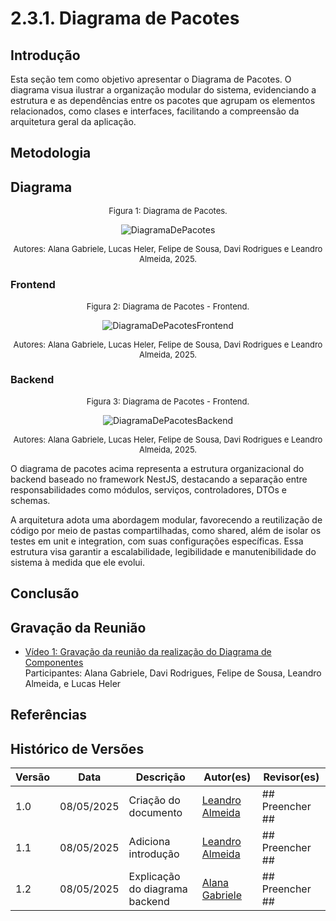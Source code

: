 # 2.3.1. Diagrama de Pacotes

## Introdução

Esta seção tem como objetivo apresentar o Diagrama de Pacotes. O diagrama visua ilustrar a organização modular do sistema, evidenciando a estrutura e as dependências entre os pacotes que agrupam os elementos relacionados, como clases e interfaces, facilitando a compreensão da arquitetura geral da aplicação.

## Metodologia

## Diagrama

<font size="2"><p style="text-align: center">Figura 1: Diagrama de Pacotes.</p></font>

<div style="text-align: center;">

![DiagramaDePacotes](#)

</div>
<font size="2"><p style="text-align: center">Autores: Alana Gabriele, Lucas Heler, Felipe de Sousa, Davi Rodrigues e Leandro Almeida, 2025.</p></font>

### Frontend

<font size="2"><p style="text-align: center">Figura 2: Diagrama de Pacotes - Frontend.</p></font>

<div style="text-align: center;">

![DiagramaDePacotesFrontend](#)

</div>
<font size="2"><p style="text-align: center">Autores: Alana Gabriele, Lucas Heler, Felipe de Sousa, Davi Rodrigues e Leandro Almeida, 2025.</p></font>

### Backend

<font size="2"><p style="text-align: center">Figura 3: Diagrama de Pacotes - Frontend.</p></font>

<div style="text-align: center;">

![DiagramaDePacotesBackend](#)

</div>
<font size="2"><p style="text-align: center">Autores: Alana Gabriele, Lucas Heler, Felipe de Sousa, Davi Rodrigues e Leandro Almeida, 2025.</p></font>

O diagrama de pacotes acima representa a estrutura organizacional do backend baseado no framework NestJS, destacando a separação entre responsabilidades como módulos, serviços, controladores, DTOs e schemas.

A arquitetura adota uma abordagem modular, favorecendo a reutilização de código por meio de pastas compartilhadas, como shared, além de isolar os testes em unit e integration, com suas configurações específicas. Essa estrutura visa garantir a escalabilidade, legibilidade e manutenibilidade do sistema à medida que ele evolui.

## Conclusão

## Gravação da Reunião

- [Vídeo 1: Gravação da reunião da realização do Diagrama de Componentes](#)</br>
  Participantes: Alana Gabriele, Davi Rodrigues, Felipe de Sousa, Leandro Almeida, e Lucas Heler

## Referências

## Histórico de Versões

| Versão | Data       | Descrição                      | Autor(es)                                          | Revisor(es)     |
| ------ | ---------- | ------------------------------ | -------------------------------------------------- | --------------- |
| 1.0    | 08/05/2025 | Criação do documento           | [Leandro Almeida](https://github.com/LeanArs)      | ## Preencher ## |
| 1.1    | 08/05/2025 | Adiciona introdução            | [Leandro Almeida](https://github.com/LeanArs)      | ## Preencher ## |
| 1.2    | 08/05/2025 | Explicação do diagrama backend | [Alana Gabriele](https://github.com/alanagabriele) | ## Preencher ## |
